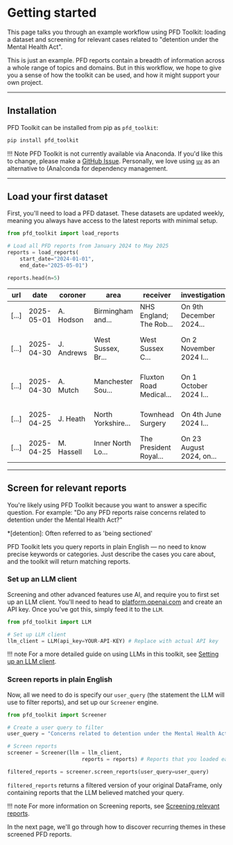 # Getting started

This page talks you through an example workflow using PFD Toolkit: loading a dataset and screening for relevant cases related to "detention under the Mental Health Act". 

This is just an example. PFD reports contain a breadth of information across a whole range of topics and domains. But in this workflow, we hope to give you a sense of how the toolkit can be used, and how it might support your own project.

---

## Installation

PFD Toolkit can be installed from pip as `pfd_toolkit`:

```bash
pip install pfd_toolkit
```

!!! Note
    PFD Toolkit is not currently available via Anaconda. If you'd like this to change, please make a [GitHub Issue](https://github.com/Sam-Osian/PFD-toolkit/issues). Personally, we love using [`uv`](https://docs.astral.sh/uv/concepts/projects/dependencies/) as an alternative to (Ana)conda for dependency management.

---

## Load your first dataset

First, you'll need to load a PFD dataset. These datasets are updated weekly, meaning you always have access to the latest reports with minimal setup.

```py
from pfd_toolkit import load_reports

# Load all PFD reports from January 2024 to May 2025
reports = load_reports(
    start_date="2024-01-01",
    end_date="2025-05-01")

reports.head(n=5)
```


| url                        | date       | coroner    | area                        | receiver                | investigation           | circumstances                 | concerns                   |
|----------------------------|------------|------------|-----------------------------|-------------------------|-------------------------|-------------------------------|----------------------------|
| [...]            | 2025-05-01 | A. Hodson  | Birmingham and...    | NHS England; The Rob... | On 9th December 2024... | At 10.45am on 23rd November...| To The Robert Jones... |
| [...]           | 2025-04-30 | J. Andrews | West Sussex, Br...| West Sussex C... | On 2 November 2024 I... | They drove their car into...   | The inquest was told t...  |
| [...]            | 2025-04-30 | A. Mutch   | Manchester Sou...            | Fluxton Road Medical... | On 1 October 2024 I...  | They were prescribed long...   | The inquest heard evide... |
| [...]            | 2025-04-25 | J. Heath   | North Yorkshire...   | Townhead Surgery        | On 4th June 2024 I...   | On 15 March 2024, Richar...    | When a referral docume...  |
| [...]            | 2025-04-25 | M. Hassell | Inner North Lo...          | The President Royal...  | On 23 August 2024, on...| They were a big baby and...    | With the benefit of a m... |


---

## Screen for relevant reports

You're likely using PFD Toolkit because you want to answer a specific question. For example: "Do any PFD reports raise concerns related to detention under the Mental Health Act?"

*[detention]: Often referred to as 'being sectioned'

PFD Toolkit lets you query reports in plain English — no need to know precise keywords or categories. Just describe the cases you care about, and the toolkit will return matching reports.

### Set up an LLM client

Screening and other advanced features use AI, and require you to first set up an LLM client. You'll need to head to [platform.openai.com](https://platform.openai.com/docs/overview) and create an API key. Once you've got this, simply feed it to the `LLM`.


```python
from pfd_toolkit import LLM

# Set up LLM client
llm_client = LLM(api_key=YOUR-API-KEY) # Replace with actual API key
```

!!! note
    For a more detailed guide on using LLMs in this toolkit, see [Setting up an LLM client](../llm_setup.md).


### Screen reports in plain English

Now, all we need to do is specify our `user_query` (the statement the LLM will use to filter reports), and set up our `Screener` engine.


```python
from pfd_toolkit import Screener

# Create a user query to filter
user_query = "Concerns related to detention under the Mental Health Act **only**"

# Screen reports
screener = Screener(llm = llm_client,
                        reports = reports) # Reports that you loaded earlier

filtered_reports = screener.screen_reports(user_query=user_query)
```

`filtered_reports` returns a filtered version of your original DataFrame, only containing reports that the LLM believed matched your query.

!!! note
    For more information on Screening reports, see [Screening relevant reports](../screener/index.md).


In the next page, we'll go through how to discover recurring themes in these screened PFD reports.
